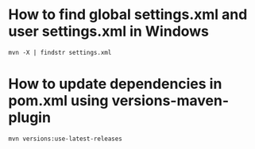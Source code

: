 # How to find global settings.xml and user settings.xml in Windows
```batch
mvn -X | findstr settings.xml
```

# How to update dependencies in pom.xml using versions-maven-plugin
```batch
mvn versions:use-latest-releases
```
